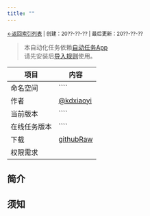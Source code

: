 ```yaml
---
title: ""
---
```


<small><a href="../../">←返回索引列表</a> 
| 创建：20??-??-?? | 最后更新：20??-??-??</small><br>
> 本自动化任务依赖[自动任务App](//kdxhub.github.io/autotasklist/about_at)<br>请先安装后[导入规则](//kdxhub.github.io/autotasklist/about_import)使用。

| 项目 | 内容 |
|-|-|
| 命名空间 | ```` |
| 作者 | [@kdxiaoyi](//kdx233.github.io/) |
| 当前版本 | ```` |
| 在线任务版本 | ```` |
| 下载 | [githubRaw](./) |
| 权限需求 |  |

## 简介

## 须知


<script src="https://rs.kdxiaoyi.top/res/scripts/js/sober.min.js"></script><script src="https://kdxiaoyi.top/autotasklist/res/pmd-reRender.min.js"></script>